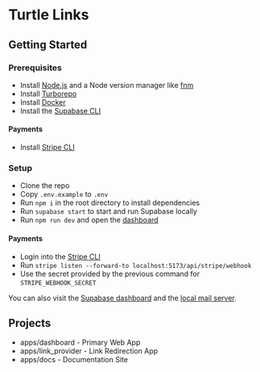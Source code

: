 # Turtle Links
## Getting Started
### Prerequisites
* Install [Node.js](https://nodejs.org/en/) and a Node version manager like [fnm](https://github.com/Schniz/fnm)
* Install [Turborepo](https://turbo.build/repo/docs/installing)
* Install [Docker](https://www.docker.com/products/docker-desktop/)
* Install the [Supabase CLI](https://supabase.com/docs/guides/cli/getting-started)

#### Payments
* Install [Stripe CLI](https://stripe.com/docs/stripe-cli)

### Setup
* Clone the repo
* Copy `.env.example` to `.env`
* Run `npm i` in the root directory to install dependencies
* Run `supabase start` to start and run Supabase locally
* Run `npm run dev` and open the [dashboard](http://localhost:5173/)

#### Payments
* Login into the [Stripe CLI](https://stripe.com/docs/webhooks/quickstart?lang=node)
* Run `stripe listen --forward-to localhost:5173/api/stripe/webhook`
* Use the secret provided by the previous command for `STRIPE_WEBHOOK_SECRET`

You can also visit the [Supabase dashboard](http://localhost:54323/project/default) and the [local mail server](http://localhost:54324/monitor).

## Projects
* apps/dashboard - Primary Web App
* apps/link_provider - Link Redirection App
* apps/docs - Documentation Site